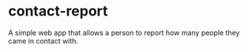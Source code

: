 # contact-report
A simple web app that allows a person to report how many people they came in contact with.
